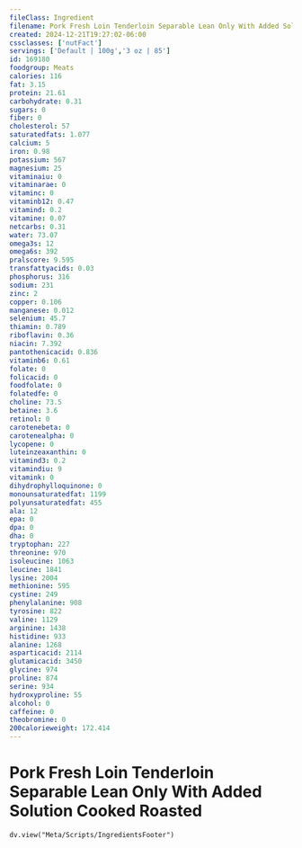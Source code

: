 ```yaml
---
fileClass: Ingredient
filename: Pork Fresh Loin Tenderloin Separable Lean Only With Added Solution Cooked Roasted
created: 2024-12-21T19:27:02-06:00
cssclasses: ['nutFact']
servings: ['Default | 100g','3 oz | 85']
id: 169180
foodgroup: Meats
calories: 116
fat: 3.15
protein: 21.61
carbohydrate: 0.31
sugars: 0
fiber: 0
cholesterol: 57
saturatedfats: 1.077
calcium: 5
iron: 0.98
potassium: 567
magnesium: 25
vitaminaiu: 0
vitaminarae: 0
vitaminc: 0
vitaminb12: 0.47
vitamind: 0.2
vitamine: 0.07
netcarbs: 0.31
water: 73.07
omega3s: 12
omega6s: 392
pralscore: 9.595
transfattyacids: 0.03
phosphorus: 316
sodium: 231
zinc: 2
copper: 0.106
manganese: 0.012
selenium: 45.7
thiamin: 0.789
riboflavin: 0.36
niacin: 7.392
pantothenicacid: 0.836
vitaminb6: 0.61
folate: 0
folicacid: 0
foodfolate: 0
folatedfe: 0
choline: 73.5
betaine: 3.6
retinol: 0
carotenebeta: 0
carotenealpha: 0
lycopene: 0
luteinzeaxanthin: 0
vitamind3: 0.2
vitamindiu: 9
vitamink: 0
dihydrophylloquinone: 0
monounsaturatedfat: 1199
polyunsaturatedfat: 455
ala: 12
epa: 0
dpa: 0
dha: 0
tryptophan: 227
threonine: 970
isoleucine: 1063
leucine: 1841
lysine: 2004
methionine: 595
cystine: 249
phenylalanine: 908
tyrosine: 822
valine: 1129
arginine: 1438
histidine: 933
alanine: 1268
asparticacid: 2114
glutamicacid: 3450
glycine: 974
proline: 874
serine: 934
hydroxyproline: 55
alcohol: 0
caffeine: 0
theobromine: 0
200calorieweight: 172.414
---
```


# Pork Fresh Loin Tenderloin Separable Lean Only With Added Solution Cooked Roasted

```dataviewjs
dv.view("Meta/Scripts/IngredientsFooter")
```